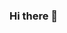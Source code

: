 ### Hi there 👋

<!--
**uttusharma/uttusharma** is a ✨ _special_ ✨ repository because its `README.md` (this file) appears on your GitHub profile.
![Alt Text](https://media.giphy.com/media/LmNwrBhejkK9EFP504/giphy.gif)
Here are some ideas to get you started:

- 🔭 I’m currently working on ...
- 🌱 I’m currently learning ...
- 👯 I’m looking to collaborate on ...
- 🤔 I’m looking for help with ...
- 💬 Ask me about ...
- 📫 How to reach me: ...
- 😄 Pronouns: ...
- ⚡ Fun fact: ...
-->
